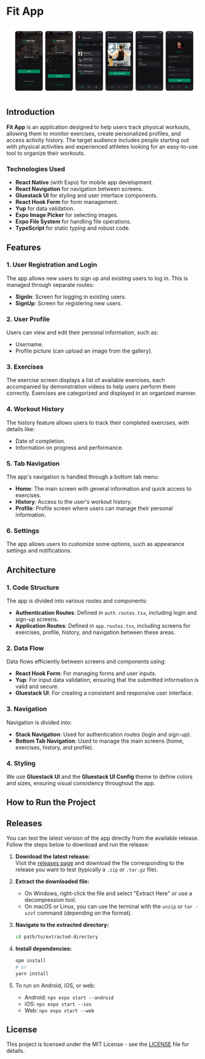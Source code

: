 # Fit App

<img src='./src/assets/preview.png' alt="Puzzle Piece" width="auto" />

## Introduction

**Fit App** is an application designed to help users track physical workouts, allowing them to monitor exercises, create personalized profiles, and access activity history. The target audience includes people starting out with physical activities and experienced athletes looking for an easy-to-use tool to organize their workouts.

### Technologies Used

- **React Native** (with Expo) for mobile app development.
- **React Navigation** for navigation between screens.
- **Gluestack UI** for styling and user interface components.
- **React Hook Form** for form management.
- **Yup** for data validation.
- **Expo Image Picker** for selecting images.
- **Expo File System** for handling file operations.
- **TypeScript** for static typing and robust code.

## Features

### 1. User Registration and Login

The app allows new users to sign up and existing users to log in. This is managed through separate routes:
- **SignIn**: Screen for logging in existing users.
- **SignUp**: Screen for registering new users.

### 2. User Profile

Users can view and edit their personal information, such as:
- Username.
- Profile picture (can upload an image from the gallery).

### 3. Exercises

The exercise screen displays a list of available exercises, each accompanied by demonstration videos to help users perform them correctly. Exercises are categorized and displayed in an organized manner.

### 4. Workout History

The history feature allows users to track their completed exercises, with details like:
- Date of completion.
- Information on progress and performance.

### 5. Tab Navigation

The app's navigation is handled through a bottom tab menu:
- **Home**: The main screen with general information and quick access to exercises.
- **History**: Access to the user's workout history.
- **Profile**: Profile screen where users can manage their personal information.

### 6. Settings

The app allows users to customize some options, such as appearance settings and notifications.

## Architecture

### 1. Code Structure

The app is divided into various routes and components:
- **Authentication Routes**: Defined in `auth.routes.tsx`, including login and sign-up screens.
- **Application Routes**: Defined in `app.routes.tsx`, including screens for exercises, profile, history, and navigation between these areas.

### 2. Data Flow

Data flows efficiently between screens and components using:
- **React Hook Form**: For managing forms and user inputs.
- **Yup**: For input data validation, ensuring that the submitted information is valid and secure.
- **Gluestack UI**: For creating a consistent and responsive user interface.

### 3. Navigation

Navigation is divided into:
- **Stack Navigation**: Used for authentication routes (login and sign-up).
- **Bottom Tab Navigation**: Used to manage the main screens (home, exercises, history, and profile).

### 4. Styling

We use **Gluestack UI** and the **Gluestack UI Config** theme to define colors and sizes, ensuring visual consistency throughout the app.

## How to Run the Project
## Releases

You can test the latest version of the app directly from the available release. Follow the steps below to download and run the release:

1. **Download the latest release:**  
   Visit the [releases page](https://github.com/Frankdias92/react-native/releases/tag/v1.0.0) and download the file corresponding to the release you want to test (typically a `.zip` or `.tar.gz` file).

2. **Extract the downloaded file:**
   - On Windows, right-click the file and select "Extract Here" or use a decompression tool.
   - On macOS or Linux, you can use the terminal with the `unzip` or `tar -xzvf` command (depending on the format).

3. **Navigate to the extracted directory:**

    ```bash
    cd path/to/extracted-directory
    ```

4. **Install dependencies:**

    ```bash
    npm install
    # or
    yarn install
    ```

5. To run on Android, iOS, or web:
   - Android: `npx expo start --android`
   - iOS: `npx expo start --ios`
   - Web: `npx expo start --web`

## License

This project is licensed under the MIT License - see the [LICENSE](LICENSE) file for details.

